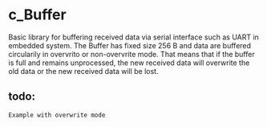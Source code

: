 # c_Buffer
Basic library for buffering received data via serial interface such as UART in embedded system.
The Buffer has fixed size 256 B and data are buffered circularily in overvrito or non-overvrite mode. That means that if the buffer is full and remains unprocessed, the new received data will overwrite the old data or the new received data will be lost.

## todo:
	Example with overwrite mode